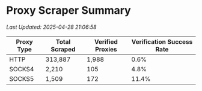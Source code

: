 # Proxy Scraper Summary

_Last Updated: 2025-04-28 21:06:58_

| Proxy Type | Total Scraped | Verified Proxies | Verification Success Rate |
|------------|--------------|------------------|--------------------------|
| HTTP | 313,887 | 1,988 | 0.6% |
| SOCKS4 | 2,210 | 105 | 4.8% |
| SOCKS5 | 1,509 | 172 | 11.4% |
